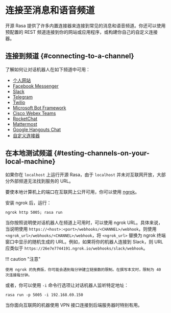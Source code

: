 # 连接至消息和语音频道

开源 Rasa 提供了许多内置连接器来连接到常见的消息和语音频道。你还可以使用预配置的 REST 频道连接到你的网站或应用程序，或构建你自己的自定义连接器。

## 连接到频道 {#connecting-to-a-channel}

了解如何让对话机器人在如下频道中可用：

- [个人网站](/connectors/your-own-website)
- [Facebook Messenger](/connectors/facebook-messenger)
- [Slack](/connectors/slack)
- [Telegram](/connectors/telegram)
- [Twilio](/connectors/twilio)
- [Microsoft Bot Framework](/connectors/microsoft-bot-framework)
- [Cisco Webex Teams](/connectors/cisco-webex-teams)
- [RocketChat](/connectors/rocketchat)
- [Mattermost](/connectors/mattermost)
- [Google Hangouts Chat](/connectors/hangouts)
- [自定义连接器](/connectors/custom-connectors)

## 在本地测试频道 {#testing-channels-on-your-local-machine}

如果你在 `localhost` 上运行开源 Rasa，由于 `localhost` 并未对互联网开放，大部分外部频道无法找到服务的 URL。

要使本地计算机上的端口在互联网上公开可用，你可以使用 [ngrok](https://ngrok.com/)。

安装 ngrok 后，运行：

```shell
ngrok http 5005; rasa run
```

当你按照说明使对话机器人在频道上可用时，可以使用 ngrok URL。具体来说，当说明使用 `https://<host>:<port>/webhooks/<CHANNEL>/webhook`，则使用 `<ngrok_url>/webhooks/<CHANNEL>/webhook`，将 `<ngrok_url>` 替换为 ngrok 终端窗口中显示的随机生成的 URL。例如，如果将你的机器人连接到 Slack，则 URL 应类似于 `https://26e7e7744191.ngrok.io/webhooks/slack/webhook`。

!!! caution "注意"

    使用 ngrok 的免费版，你可能会遇到每分钟建立链接数的限制。在撰写本文时，限制为 40 次连接每分钟。

或者，你可以使用 `-i` 命令行选项让对话机器人监听特定地址：

```shell
rasa run -p 5005 -i 192.168.69.150
```

当你面向互联网的机器使用 VPN 接口连接到后端服务器时特别有用。

